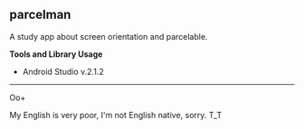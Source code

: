 **parcelman**
-------

A study app about screen orientation and parcelable.

**Tools and Library Usage**

 - Android Studio v.2.1.2

----------
Oo+

My English is very poor, I'm not English native, sorry. T_T

